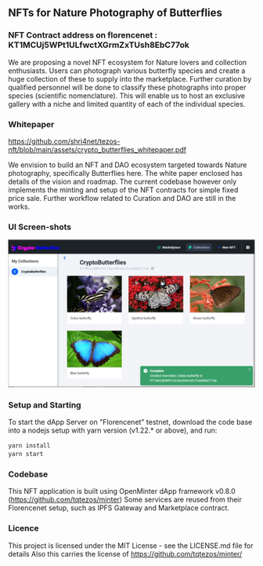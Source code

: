 ## NFTs for Nature Photography of Butterflies

### NFT Contract address on florencenet : KT1MCUj5WPt1ULfwctXGrmZxTUsh8EbC77ok

We are proposing a novel NFT ecosystem for Nature lovers and collection enthusiasts. Users can photograph various butterfly species and create a huge collection of these to supply into the marketplace. Further curation by qualified personnel will be done to classify these photographs into proper species (scientific nomenclature). This will enable us to host an exclusive gallery with a niche and limited quantity of each of the individual species.

### Whitepaper 
https://github.com/shri4net/tezos-nft/blob/main/assets/crypto_butterflies_whitepaper.pdf

We envision to build an NFT and DAO ecosystem targeted towards Nature photography, specifically Butterflies here.
The white paper enclosed has details of the vision and roadmap. The current codebase however only implements the minting and setup of the NFT contracts for simple fixed price sale. Further workflow related to Curation and DAO are still in the works.

### UI Screen-shots

![User collection](/assets/1.jpg)

### Setup and Starting

To start the dApp Server on "Florencenet" testnet, download the code base into a nodejs setup with yarn version (v1.22.* or above), and run:

```bash
yarn install
yarn start
```

### Codebase

This NFT application is built using OpenMinter dApp framework v0.8.0 (https://github.com/tqtezos/minter)
Some services are reused from their Florencenet setup, such as IPFS Gateway and Marketplace contract.

### Licence

This project is licensed under the MIT License - see the LICENSE.md file for details
Also this carries the license of https://github.com/tqtezos/minter/
